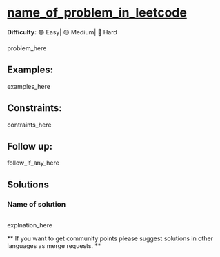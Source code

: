 # [name_of_problem_in_leetcode](link_to_problem_in_leetcode)

**Difficulty:** :green_circle: Easy| :yellow_circle: Medium| :red_circle: Hard

problem_here

## Examples:

examples_here

## Constraints:

contraints_here

## Follow up:

follow_if_any_here


## Solutions

### Name of solution 

```python

```

explnation_here

** If you want to get community points please suggest solutions in other languages as merge requests. **
